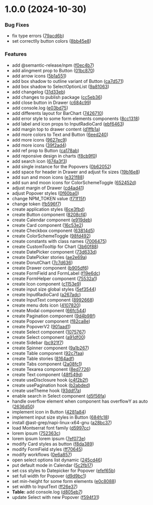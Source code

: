 # 1.0.0 (2024-10-30)


### Bug Fixes

* fix type errors ([79acd6b](https://github.com/core97/react-ui/commit/79acd6bc7fffcdcf6ba0854e511fb330426ed652))
* set correctlly button colors ([8bb45e8](https://github.com/core97/react-ui/commit/8bb45e8a8e7858c14b547cb4af9497dc8ccf043d))


### Features

* add @semantic-release/npm ([f0ec4b7](https://github.com/core97/react-ui/commit/f0ec4b74a54aaf53497e6d116a355759d3c1d8b4))
* add alingment prop to Button ([01bc870](https://github.com/core97/react-ui/commit/01bc870ac244ae4ff115973a8b3354cb805b9c48))
* add arrow icons ([5b1a551](https://github.com/core97/react-ui/commit/5b1a551d0bd3dc8c8a83bf1af36adfd26f354245))
* add box shadow to outline variant of Button ([ca7d571](https://github.com/core97/react-ui/commit/ca7d571ae3748746fb198231907bc7c4a6288d12))
* add box shadow to SelectOptionList ([9a81063](https://github.com/core97/react-ui/commit/9a81063b46f22e53b0fd6bc45ad6010de5d8cb22))
* add changelog ([31d33eb](https://github.com/core97/react-ui/commit/31d33eb1a7bba3000d82d5ced4e7975a2c07bf60))
* add changes to publish package ([cc5eb36](https://github.com/core97/react-ui/commit/cc5eb365e24eece2434f852b2efb6248d438b109))
* add close button in Drawer ([c684c99](https://github.com/core97/react-ui/commit/c684c998e1c9dca3a846eea5d2fa1122aa0e5d8e))
* add console.log ([e03bd75](https://github.com/core97/react-ui/commit/e03bd75f42826476922acb1ebca9535d6932bcc5))
* add differents layout for BarChart ([7426710](https://github.com/core97/react-ui/commit/74267100f3ed712db6ad0bc26250f102a15af85a))
* add error style to some form elements components ([8cc1318](https://github.com/core97/react-ui/commit/8cc1318c55ae6d6ad6ebab46a9ab0421da146273))
* add label and icon props to InputRadioCard ([ebf6463](https://github.com/core97/react-ui/commit/ebf64639a630d7478c32a00d54980a75654f1b03))
* add margin top to drawer content ([d1ffb1a](https://github.com/core97/react-ui/commit/d1ffb1ac2b337fcb641187806a056acb9538f11b))
* add more colors to Text and Button ([6eed240](https://github.com/core97/react-ui/commit/6eed2401e5b8e029627bd408f64bacc93cce2c4e))
* add more icons ([9627ec9](https://github.com/core97/react-ui/commit/9627ec9b4d2f50f410e40297b47ae40baa20c7e6))
* add more icons ([39f2ad4](https://github.com/core97/react-ui/commit/39f2ad4e90fd5f1fb7cff00831f56975de8e1d95))
* add ref prop to Button ([ca178ab](https://github.com/core97/react-ui/commit/ca178ab5fbd42039aed94da59fc45e22fa654fee))
* add reponsive design in charts ([f8cb9f0](https://github.com/core97/react-ui/commit/f8cb9f0f8beafcc95b5f02c7140e288ba09adcb6))
* add search icon ([674a3f3](https://github.com/core97/react-ui/commit/674a3f3258e789c5a8790d8cb6d0c9958f09a10a))
* add single instance for the Popovers ([0b62052](https://github.com/core97/react-ui/commit/0b62052aba46a53ba21f151cfdf2f0b1b29b8910))
* add space for header in Drawer and adjust fix sizes ([19b16e8](https://github.com/core97/react-ui/commit/19b16e8bfcd0607451c96446a1a7d99253f57e51))
* add sun and moon icons ([e321f88](https://github.com/core97/react-ui/commit/e321f884275b20e3d68de987f8d2be65b58e29fd))
* add sun and moon icons for ColorSchemeToggle ([652452d](https://github.com/core97/react-ui/commit/652452dc5b98f663cc0cd311e0f27156250ba022))
* adjust margin of Drawer ([cd4ad41](https://github.com/core97/react-ui/commit/cd4ad4102afedfef3e13582a445f51ef22754a5f))
* adjust Popover styles ([0f60ba0](https://github.com/core97/react-ui/commit/0f60ba09bcac8715a95d7d7f8bb0df02cba1e043))
* change NPM_TOKEN value ([f71f15f](https://github.com/core97/react-ui/commit/f71f15f6a6a6139a710a313080e3b6ee80b61097))
* change token ([fb596f7](https://github.com/core97/react-ui/commit/fb596f7d10a00d309346b026c8eb5eba38a97b03))
* create application styles ([6ce3fbd](https://github.com/core97/react-ui/commit/6ce3fbd81c4e7a447524ca3201287ac7a140d34f))
* create Button component ([8208cf4](https://github.com/core97/react-ui/commit/8208cf4c6d9d52dcc3e38bd44f9c234d2d83cc73))
* create Calendar component ([e919deb](https://github.com/core97/react-ui/commit/e919deb7c661ef51d6321de31d207e82b627a0ce))
* create Card component ([16c53e2](https://github.com/core97/react-ui/commit/16c53e214c02bfb7a7101036a20b1ab2673832cd))
* create Checkbox component ([63814d5](https://github.com/core97/react-ui/commit/63814d518ea6cb26a07f5cc0972f44c5b13cffbe))
* create ColorSchemeToggle ([98fd492](https://github.com/core97/react-ui/commit/98fd4921ae74a079a0863f7c63c7c80b0bcb20b4))
* create constants with class names ([7006475](https://github.com/core97/react-ui/commit/7006475198273da79a9c1bbe24946349f9e1ff78))
* create CustomTooltip for Chart ([3b60f88](https://github.com/core97/react-ui/commit/3b60f88acd613dd1918b893d7343e141fbba1d5b))
* create DatePicker component ([73d633d](https://github.com/core97/react-ui/commit/73d633da1c7a3fe8b952c105a631d01ad02aedfd))
* create DatePicker stories ([ae2e69a](https://github.com/core97/react-ui/commit/ae2e69a35b8a41f2c7611e788b27064012e48696))
* create DonutChart ([7c7d636](https://github.com/core97/react-ui/commit/7c7d6368da8ef9c1482f1889ad2135db0fcf07db))
* create Drawer component ([b905df6](https://github.com/core97/react-ui/commit/b905df6413e7852508a84e8c60b320f63bb5f1dc))
* create FormField and FormLabel ([f19e6dc](https://github.com/core97/react-ui/commit/f19e6dc6dbc29d7fabed36cbeaa5ee7a4473b520))
* create FormHelper component ([75532a1](https://github.com/core97/react-ui/commit/75532a14ff1b6f7bb6a561e649bfab9114409ff8))
* create Icon component ([c1153e9](https://github.com/core97/react-ui/commit/c1153e937399c75872e63f929588f0d820591136))
* create input size global styles ([5ef3544](https://github.com/core97/react-ui/commit/5ef354491bd8dc880bcd6dadd33f17d2af56abc8))
* create InputRadioCard ([a267adc](https://github.com/core97/react-ui/commit/a267adce924b97f1a70aa2b3c103f074a8687235))
* create InputText component ([8992668](https://github.com/core97/react-ui/commit/8992668621eaeb9c433ce8b6aca18975d4268942))
* create menu dots icon ([4107820](https://github.com/core97/react-ui/commit/41078206cc230a471c2b9111f59ed04b5fc9b475))
* create Modal component ([66fc544](https://github.com/core97/react-ui/commit/66fc5449228671d162c57009efab949f52b47f39))
* create Pagination component ([9d4b98f](https://github.com/core97/react-ui/commit/9d4b98fe1877aa4b44ff9e90a607eb0bc2ad273f))
* create Popover component ([f82ca8e](https://github.com/core97/react-ui/commit/f82ca8e81334ad703f3420504743d37e77b1274a))
* create PopoverV2 ([901aad1](https://github.com/core97/react-ui/commit/901aad11cf8fb62eab6d3468fbfa714382f41ffd))
* create Select component ([1075767](https://github.com/core97/react-ui/commit/1075767011dd90a6f354b844a794f782332277a5))
* create Select component ([a91df00](https://github.com/core97/react-ui/commit/a91df009460272f9b0d030b9d88a3a34356d711e))
* create Sidebar ([bc921f7](https://github.com/core97/react-ui/commit/bc921f75b6e400196003b03e00a9e4c652e69d99))
* create Spinner component ([9a1b267](https://github.com/core97/react-ui/commit/9a1b2674270ba918e93216250b6ab1484c4a1d0f))
* create Table component ([92c7faa](https://github.com/core97/react-ui/commit/92c7faa2f50ae83346b9d45f40754843a2ea965b))
* create Table stories ([8164adf](https://github.com/core97/react-ui/commit/8164adf7b1ef88fde1527b9ea7d6e3bb85b1d36c))
* create Tabs component ([2a08fc1](https://github.com/core97/react-ui/commit/2a08fc130394de2a3c813dcb300fd52f49c90db4))
* create Texarea component ([8ed7726](https://github.com/core97/react-ui/commit/8ed7726d8fe79deaecaeba55f0c351f760e8cd41))
* create Text component ([48f549d](https://github.com/core97/react-ui/commit/48f549d62b2d84a43552cfe8274baf3ffc2f013b))
* create useDisclosure hook ([c4f2b2f](https://github.com/core97/react-ui/commit/c4f2b2f1dabeb4125066195096c20eb079fcdc94))
* create usePagination hook ([b2abded](https://github.com/core97/react-ui/commit/b2abded5ab344cfcd63049744be918e3c7129231))
* create useTheme hook ([93ddf7a](https://github.com/core97/react-ui/commit/93ddf7a4034b18aa474fd343e7dcb9361067c3e0))
* enable search in Select component ([d5f56fa](https://github.com/core97/react-ui/commit/d5f56fa3a3da17adcf5681084babb5810b5c7b40))
* handle overflow element when component has overflowY as auto ([2636d50](https://github.com/core97/react-ui/commit/2636d50538f0bfbb321aa142caa84871a05d6420))
* implement icon in Button ([4281a84](https://github.com/core97/react-ui/commit/4281a84ed09cde390fadd6a3cadd256b9257ab88))
* implement input size styles in Button ([684fc18](https://github.com/core97/react-ui/commit/684fc1836095451c50748a17d1bc0d9dd5a96bcb))
* install @ast-grep/napi-linux-x64-gnu ([a28bc37](https://github.com/core97/react-ui/commit/a28bc37c23cd8328ec7412a27a01ffc0313365a0))
* load Montserrat font family ([d5997cc](https://github.com/core97/react-ui/commit/d5997cc5df1d02ab7a13a4f2478f09a20a56d6bd))
* lorem ipsum ([752363c](https://github.com/core97/react-ui/commit/752363cef5a016a7efe6c4bbb28c264054d3744e))
* lorem ipsum lorem ipsum ([7ef073e](https://github.com/core97/react-ui/commit/7ef073edc5b78a57194ed8bc603d54008d40b4ed))
* modify Card styles as button ([f8da389](https://github.com/core97/react-ui/commit/f8da3894ec1303a6ea82b957e54690e4a3803474))
* modify FormField styles ([ff70645](https://github.com/core97/react-ui/commit/ff70645cc6f91b2b044369ab4f789c0482c63a72))
* modify workflows ([0e6a857](https://github.com/core97/react-ui/commit/0e6a85701f765a66bfb03b1f915add78eace52f3))
* open select options list dynamic ([245cd46](https://github.com/core97/react-ui/commit/245cd46775607fa9ba308a8220e887be8efb5ec9))
* put default mode in Calendar ([5c2fb17](https://github.com/core97/react-ui/commit/5c2fb177fa7ec9c9d5481b288e1d5bf0c9df75bf))
* set css styles to Datepicker for Popover ([efef65b](https://github.com/core97/react-ui/commit/efef65b189860de0e272d58d8553051318e6c7c5))
* set full width for Popover ([d9d9bc1](https://github.com/core97/react-ui/commit/d9d9bc161233e9f6f8a8eae630bc1fc922f4238c))
* set min-height for some form elements ([e0c8088](https://github.com/core97/react-ui/commit/e0c8088188292ac4d2c40fa8169e868ea755a146))
* set width to InputText ([ff26e37](https://github.com/core97/react-ui/commit/ff26e3717d1dd5fa8fa7cbdc83744c7c8ff7488e))
* **Table:** add console.log ([d805eb7](https://github.com/core97/react-ui/commit/d805eb7d901e6fd8d6d3011195cd345a7e53793d))
* update Select with new Popover ([f594f31](https://github.com/core97/react-ui/commit/f594f31c8254e62ac331f4e4aad1b33f4611453c))
